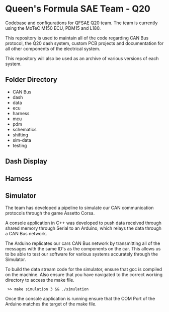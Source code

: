 # Queen's Formula SAE Team - Q20

Codebase and configurations for QFSAE Q20 team. The team is currently using the MoTeC M150 ECU, PDM15 and L180. 

This repository is used to maintain all of the code regarding CAN Bus protocol, the Q20 dash system, custom PCB projects and documentation for all other components of the electrical system. 

This repository will also be used as an archive of various versions of each system.

## Folder Directory
- CAN Bus
- dash
- data
- ecu
- harness
- mcu
- pdm
- schematics
- shifting
- sim-data
- testing

## Dash Display

## Harness

## Simulator
The team has developed a pipeline to simulate our CAN communication protocols through the game Assetto Corsa. 

A console application in C++ was developed to push data received through shared memory through Serial to an Arduino, which relays the data through a CAN Bus network. 

The Arduino replicates our cars CAN Bus network by transmitting all of the messages with the same ID's as the components on the car. This allows us to be able to test our software for various systems accurately through the Simulator.

To build the data stream code for the simulator, ensure that gcc is compiled on the machine. Also ensure that you have navigated to the correct working directory to access the make file.

``` >> make simulation 3 && ./simulation```

Once the console application is running ensure that the COM Port of the Arduino matches the target of the make file.

